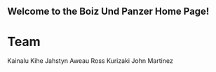 ## Welcome to the Boiz Und Panzer Home Page!

# Team
Kainalu Kihe
Jahstyn Aweau
Ross Kurizaki
John Martinez


